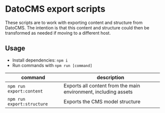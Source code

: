 # DatoCMS export scripts

These scripts are to work with exporting content and
structure from DatoCMS.  The intention is that this
content and structure could then be transformed as
needed if moving to a different host.

## Usage

* Install dependencies: `npm i`
* Run commands with `npm run [command]`

| command | description |
| ------- | ----------- |
| `npm run export:content` | Exports all content from the main environment, including assets |
| `npm run export:structure` | Exports the CMS model structure |
